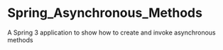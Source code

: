 # Spring_Asynchronous_Methods
A Spring 3 application to show how to create and invoke asynchronous methods
